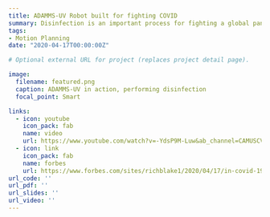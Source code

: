 ```yaml
---
title: ADAMMS-UV Robot built for fighting COVID
summary: Disinfection is an important process for fighting a global pandemic. This work leverages a mobile base to perform uv-based disinfection of indoor spaces and hard to reach places such as cabinets and drawers.
tags:
- Motion Planning
date: "2020-04-17T00:00:00Z"

# Optional external URL for project (replaces project detail page).

image:
  filename: featured.png
  caption: ADAMMS-UV in action, performing disinfection
  focal_point: Smart

links:
  - icon: youtube
    icon_pack: fab
    name: video
    url: https://www.youtube.com/watch?v=-YdsP9M-Luw&ab_channel=CAMUSCViterbi
  - icon: link
    icon_pack: fab
    name: forbes
    url: https://www.forbes.com/sites/richblake1/2020/04/17/in-covid-19-fight-robots-report-for-disinfection-duty/?sh=3507cc712ada
url_code: ''
url_pdf: ''
url_slides: ''
url_video: ''
---
```

